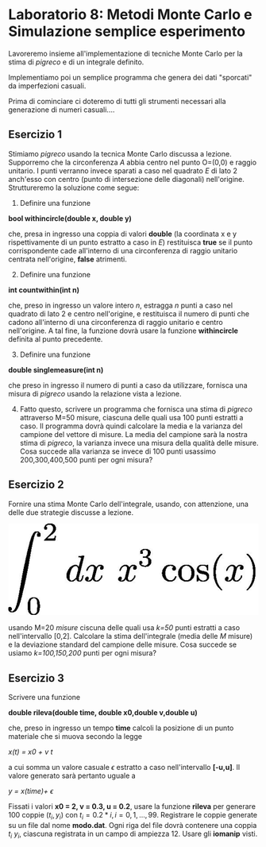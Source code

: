 # Laboratorio 8: Metodi Monte Carlo e Simulazione semplice esperimento

Lavoreremo insieme all'implementazione di tecniche Monte Carlo per la stima di _pigreco_ e di un integrale definito.

Implementiamo poi un semplice programma che genera dei dati "sporcati" da imperfezioni casuali.

Prima di cominciare ci doteremo di tutti gli strumenti necessari alla generazione di numeri casuali....


## Esercizio 1
Stimiamo _pigreco_ usando la tecnica Monte Carlo discussa a lezione. Supporremo che la circonferenza _A_ abbia centro nel punto O=(0,0) e raggio unitario. I punti verranno invece sparati a caso nel quadrato _E_ di lato 2 anch'esso con centro (punto di intersezione delle diagonali) nell'origine.  Struttureremo la soluzione come segue:

1. Definire una funzione

__bool withincircle(double x, double y)__

 che, presa in ingresso una coppia di valori __double__ (la coordinata x e y rispettivamente di un punto estratto a caso in _E_) restituisca __true__ se il punto corrispondente cade all'interno di una circonferenza di raggio unitario centrata nell'origine, __false__ atrimenti.

2. Definire una funzione 

__int countwithin(int n)__

che, preso in ingresso un valore intero _n_, estragga _n_ punti a caso nel quadrato di lato 2 e centro nell'origine, e restituisca il numero di punti che cadono all'interno di una circonferenza di raggio unitario e centro nell'origine. A tal fine, la funzione dovrà usare la funzione __withincircle__ definita al punto precedente.

3. Definire una funzione

__double singlemeasure(int n)__

che preso in ingresso il numero di punti a caso da utilizzare, fornisca una misura di _pigreco_ usando la relazione vista a lezione. 

4. Fatto questo, scrivere un programma che fornisca una stima di _pigreco_ attraverso M=50 misure, ciascuna delle quali usa 100 punti estratti a caso. Il programma dovrà quindi calcolare la media e la varianza del campione del vettore di misure. La media del campione sarà  la nostra stima di _pigreco_, la varianza invece una misura della qualità  delle misure. Cosa succede alla varianza se invece di 100 punti usassimo 200,300,400,500  punti per ogni misura?


## Esercizio 2
Fornire una stima Monte Carlo dell'integrale, usando, con attenzione, una delle due strategie discusse a lezione.

 ![](integrale.jpeg)
 
 usando M=20 _misure_ ciscuna delle quali usa _k=50_ punti estratti a caso nell'intervallo [0,2]. Calcolare la stima dell'integrale (media delle _M_ misure) e la deviazione standard del campione delle misure. Cosa succede se usiamo _k=100,150,200_ punti per ogni misura? 
 
 ## Esercizio 3

 Scrivere una funzione

 __double rileva(double time, double x0,double v,double u)__

 che, preso in ingresso un tempo __time__ calcoli la posizione  di un punto materiale che si muova secondo la legge

 _x(t) = x0 + v t_

 a cui somma un valore casuale $\epsilon$  estratto a caso nell'intervallo __[-u,u]__. Il valore generato sarà pertanto uguale a 

 _y = x(time)+ $\epsilon$_

 Fissati i valori __x0 = 2, v = 0.3, u = 0.2__, usare la funzione __rileva__ per generare 100 coppie $(t_i,y_i)$ con $t_i = 0.2 * i, i=0,1,\ldots,99$. Registrare le coppie generate su un file dal nome __modo.dat__. Ogni riga del file dovrà contenere una coppia $t_i$ $y_i$, ciascuna registrata in un campo di ampiezza 12. Usare gli __iomanip__ visti.